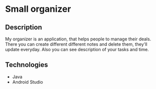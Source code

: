 # Small organizer
## Description
My organizer is an application, that helps people to manage their deals. 
There you can create different different notes and delete them, they'll update everyday. 
Also you can see description of your tasks and time.

## Technologies
* Java
* Android Studio
